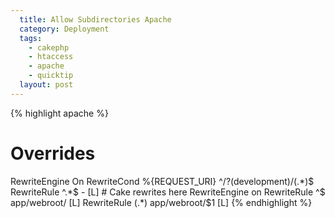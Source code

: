 ```yaml
---
  title: Allow Subdirectories Apache
  category: Deployment
  tags:
    - cakephp
    - htaccess
    - apache
    - quicktip
  layout: post
---
```


{% highlight apache %}
# Overrides
<IfModule mod_rewrite.c>
	RewriteEngine On
	RewriteCond %{REQUEST_URI} ^/?(development)/(.*)$
	RewriteRule ^.*$ - [L]
</IfModule>
# Cake rewrites here
<IfModule mod_rewrite.c>
	RewriteEngine on
	RewriteRule    ^$ app/webroot/    [L]
	RewriteRule    (.*) app/webroot/$1 [L]
</IfModule>
{% endhighlight %}